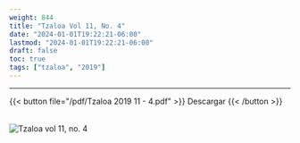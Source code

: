 ```yaml
---
weight: 844
title: "Tzaloa Vol 11, No. 4"
date: "2024-01-01T19:22:21-06:00"
lastmod: "2024-01-01T19:22:21-06:00"
draft: false
toc: true
tags: ["tzaloa", "2019"]
---
```

- - - - - - - - -
{{< button file="/pdf/Tzaloa 2019 11 - 4.pdf" >}}   Descargar {{< /button >}} 
######
![Tzaloa vol 11, no. 4](/images/portada/11-4.jpeg)